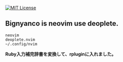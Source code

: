 [![MIT License](http://img.shields.io/badge/license-MIT-blue.svg?style=flat)](LICENSE)

## Bignyanco is neovim use deoplete. 

```
neovim
deoplete.nvim
~/.config/nvim
```

**Ruby入力補完辞書を変換して、rpluginに入れました。**
